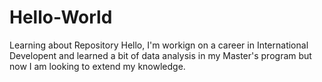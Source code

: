 # Hello-World
Learning about Repository
Hello, I'm workign on a career in International Developent and learned a bit of data analysis in my Master's program but now I am looking to extend my knowledge. 
